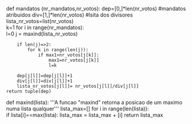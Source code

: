 def mandatos (nr_mandatos,nr_votos):
    dep=[0,]*len(nr_votos)   #mandatos atribuidos
    div=[1,]*len(nr_votos)   #lsita dos divisores
    lista_nr_votos=list(nr_votos)   
    k=1
    for i in range(nr_mandatos):               
        l=0
        j = maxind(lista_nr_votos)
        
        if len(j)=>2:              
            for k in range(len(j)):     
                if max1>nr_votos[j[k]]: 
                    max1=nr_votos[j[k]]
                    l=k               
            
        dep[j[l]]=dep[j[l]]+1  
        div[j[l]]=div[j[l]]+1        
        lista_nr_votos[j[l]]= nr_votos[j[l]]/div[j[l]] 
    return tuple(dep)

def maxind(lista):
    '''A funcao "maxind" retorna a posicao de um maximo numa lista qualquer'''
    lista_max=[]
    for i in range(len(lista)):                             
        if lista[i]==max(lista):
            lista_max = lista_max + [i]
    return lista_max
